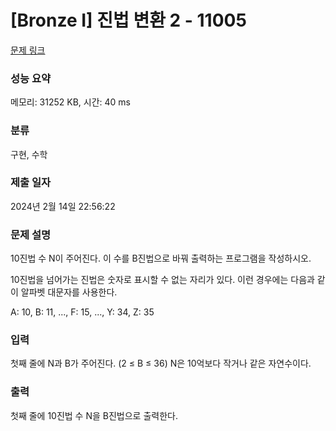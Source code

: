# [Bronze I] 진법 변환 2 - 11005 

[문제 링크](https://www.acmicpc.net/problem/11005) 

### 성능 요약

메모리: 31252 KB, 시간: 40 ms

### 분류

구현, 수학

### 제출 일자

2024년 2월 14일 22:56:22

### 문제 설명

<p>10진법 수 N이 주어진다. 이 수를 B진법으로 바꿔 출력하는 프로그램을 작성하시오.</p>

<p>10진법을 넘어가는 진법은 숫자로 표시할 수 없는 자리가 있다. 이런 경우에는 다음과 같이 알파벳 대문자를 사용한다.</p>

<p>A: 10, B: 11, ..., F: 15, ..., Y: 34, Z: 35</p>

### 입력 

 <p>첫째 줄에 N과 B가 주어진다. (2 ≤ B ≤ 36) N은 10억보다 작거나 같은 자연수이다.</p>

### 출력 

 <p>첫째 줄에 10진법 수 N을 B진법으로 출력한다.</p>

